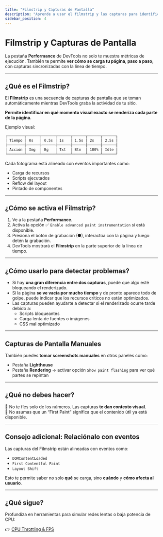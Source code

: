 ```yaml
---
title: "Filmstrip y Capturas de Pantalla"
description: "Aprende a usar el filmstrip y las capturas para identificar visualmente cuellos de botella en el rendimiento."
sidebar_position: 4
---
```


# Filmstrip y Capturas de Pantalla

La pestaña **Performance** de DevTools no solo te muestra métricas de ejecución. También te permite **ver cómo se carga tu página, paso a paso**, con capturas sincronizadas con la línea de tiempo.

---

## ¿Qué es el Filmstrip?

El **Filmstrip** es una secuencia de capturas de pantalla que se toman automáticamente mientras DevTools graba la actividad de tu sitio.

 **Permite identificar en qué momento visual exacto se renderiza cada parte de la página.**

Ejemplo visual:

```markdown
┌────────┬──────┬──────┬──────┬──────┬──────┬──────┐
│ Tiempo │ 0s   │ 0.5s │ 1s   │ 1.5s │ 2s   │ 2.5s │
├────────┼──────┼──────┼──────┼──────┼──────┼──────┤
│ Acción │ Img  │ Bg   │ Txt  │ Btn  │ 100% │ Idle │
└────────┴──────┴──────┴──────┴──────┴──────┴──────┘
```


Cada fotograma está alineado con eventos importantes como:

- Carga de recursos
- Scripts ejecutados
- Reflow del layout
- Pintado de componentes

---

## ¿Cómo se activa el Filmstrip?

1. Ve a la pestaña **Performance**.
2. Activa la opción ✅ `Enable advanced paint instrumentation` si está disponible.
3. Presiona el botón de grabación (●), interactúa con la página y luego detén la grabación.
4. DevTools mostrará el **Filmstrip** en la parte superior de la línea de tiempo.

---

## ¿Cómo usarlo para detectar problemas?

- Si hay **una gran diferencia entre dos capturas**, puede que algo esté bloqueando el renderizado.
- Si la página **se ve vacía por mucho tiempo** y de pronto aparece todo de golpe, puede indicar que los recursos críticos no están optimizados.
- Las capturas pueden ayudarte a detectar si el renderizado ocurre tarde debido a:
  - Scripts bloqueantes
  - Carga lenta de fuentes o imágenes
  - CSS mal optimizado

---

## Capturas de Pantalla Manuales

También puedes **tomar screenshots manuales** en otros paneles como:

- Pestaña **Lighthouse**
- Pestaña **Rendering** → activar opción `Show paint flashing` para ver qué partes se repintan

---

## ¿Qué no debes hacer?

🚫 No te fíes solo de los números. Las capturas **te dan contexto visual**.  
🚫 No asumas que un “First Paint” significa que el contenido útil ya está disponible.

---

## Consejo adicional: Relaciónalo con eventos

Las capturas del Filmstrip están alineadas con eventos como:

- `DOMContentLoaded`
- `First Contentful Paint`
- `Layout Shift`

Esto te permite saber no solo **qué** se carga, sino **cuándo** y **cómo afecta al usuario**.

---

## ¿Qué sigue?

Profundiza en herramientas para simular redes lentas o baja potencia de CPU:

👉 [CPU Throttling & FPS](cpu-throttling)

